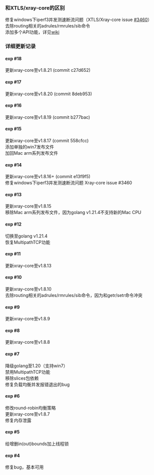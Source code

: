 ### 和XTLS/xray-core的区别
修复windows下iperf3并发测速断流问题（XTLS/Xray-core issue [#3460](https://github.com/XTLS/Xray-core/issues/3460)）  
去除routing相关的adrules/rmrules/sib命令  
添加多个API功能，详见[wiki](https://github.com/vrnobody/xraye/wiki)  

### 详细更新记录

#### exp #18
更新xray-core至v1.8.21 (commit c27d652)  

#### exp #17
更新xray-core至v1.8.20 (commit 8deb953)  

#### exp #16
更新xray-core至v1.8.19 (commit b277bac)  

#### exp #15
更新xray-core至v1.8.17 (commit 558cfcc)  
添加单独的win7发布文件  
加回Mac arm系列发布文件  

#### exp #14
更新xray-core至v1.8.16+ (commit e13f9f5)  
修复windows下iperf3并发测速断流问题 Xray-core issue #3460  

#### exp #13
更新xray-core至v1.8.15  
移除Mac arm系列发布文件，因为golang v1.21.4不支持新的Mac CPU  

#### exp #12
切换至golang v1.21.4  
恢复MultipathTCP功能  

#### exp #11
更新xray-core至v1.8.13  

#### exp #10
更新xray-core至v1.8.10  
去除routing相关的adrules/rmrules/sib命令，因为和getr/setr命令冲突  

#### exp #9
更新xray-core至v1.8.9  

#### exp #8
更新xray-core至v1.8.8  

#### exp #7
降级golang至1.20（支持win7）  
禁用MultipathTCP功能  
移除slices包依赖  
修复负载均衡并发报错退出的bug  

#### exp #6
修改round-robin均衡策略  
更新xray-core至v1.8.7  
修复内存泄露  

#### exp #5
给增删in(out)bounds加上线程锁  

#### exp #4
修复bug，基本可用  
